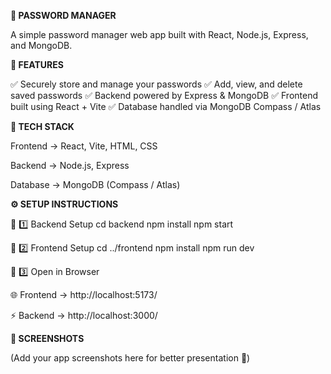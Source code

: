 **🔑 PASSWORD MANAGER**

A simple password manager web app built with React, Node.js, Express, and MongoDB.

**🚀 FEATURES**

✅ Securely store and manage your passwords
✅ Add, view, and delete saved passwords
✅ Backend powered by Express & MongoDB
✅ Frontend built using React + Vite
✅ Database handled via MongoDB Compass / Atlas

**📂 TECH STACK**

Frontend → React, Vite, HTML, CSS

Backend → Node.js, Express

Database → MongoDB (Compass / Atlas)

**⚙️ SETUP INSTRUCTIONS**

🔹 1️⃣ Backend Setup
cd backend
npm install
npm start

🔹 2️⃣ Frontend Setup
cd ../frontend
npm install
npm run dev

🔹 3️⃣ Open in Browser

🌐 Frontend → http://localhost:5173/

⚡ Backend → http://localhost:3000/

**📸 SCREENSHOTS**

(Add your app screenshots here for better presentation 🚀)
